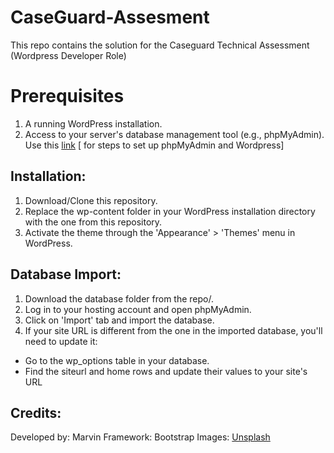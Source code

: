 # CaseGuard-Assesment
This repo contains the solution for the Caseguard Technical Assessment (Wordpress Developer Role)

# Prerequisites
1. A running WordPress installation.
2. Access to your server's database management tool (e.g., phpMyAdmin).
Use this [link](https://www.google.com) [ for steps to set up phpMyAdmin and Wordpress]

## Installation:
1. Download/Clone this repository.
2. Replace the wp-content folder in your WordPress installation directory with the one from this repository.
3. Activate the theme through the 'Appearance' > 'Themes' menu in WordPress.

## Database Import:

1. Download the database folder from the repo/.
2. Log in to your hosting account and open phpMyAdmin.
3. Click on 'Import' tab and import the database.
4. If your site URL is different from the one in the imported database, you'll need to update it:
* Go to the wp_options table in your database.
* Find the siteurl and home rows and update their values to your site's URL

## Credits:

Developed by: Marvin
Framework: Bootstrap
Images: [Unsplash](https://unsplash.com/)
